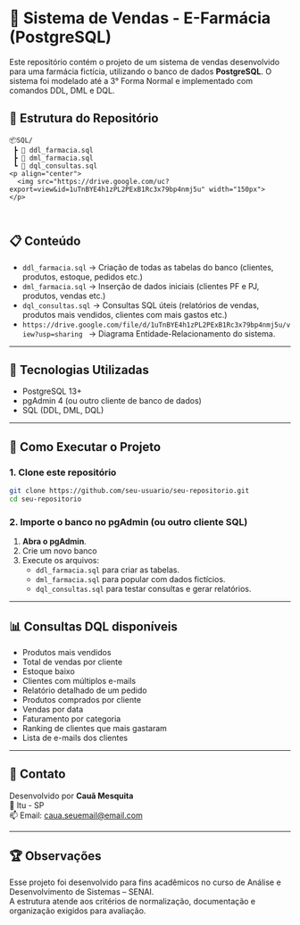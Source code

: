 # 💊 Sistema de Vendas - E-Farmácia (PostgreSQL)

Este repositório contém o projeto de um sistema de vendas desenvolvido para uma farmácia fictícia, utilizando o banco de dados **PostgreSQL**. 
O sistema foi modelado até a 3° Forma Normal e implementado com comandos DDL, DML e DQL.

## 📁 Estrutura do Repositório

```
📦SQL/
 ┣ 📜 ddl_farmacia.sql
 ┣ 📜 dml_farmacia.sql
 ┗ 📜 dql_consultas.sql
<p align="center">
  <img src="https://drive.google.com/uc?export=view&id=1uTnBYE4h1zPL2PExB1Rc3x79bp4nmj5u" width="150px">
</p>



```

## 📋 Conteúdo

- `ddl_farmacia.sql` → Criação de todas as tabelas do banco (clientes, produtos, estoque, pedidos etc.)
- `dml_farmacia.sql` → Inserção de dados iniciais (clientes PF e PJ, produtos, vendas etc.)
- `dql_consultas.sql` → Consultas SQL úteis (relatórios de vendas, produtos mais vendidos, clientes com mais gastos etc.)
- `https://drive.google.com/file/d/1uTnBYE4h1zPL2PExB1Rc3x79bp4nmj5u/view?usp=sharing ` → Diagrama Entidade-Relacionamento do sistema.

---

## 🧰 Tecnologias Utilizadas

- PostgreSQL 13+
- pgAdmin 4 (ou outro cliente de banco de dados)
- SQL (DDL, DML, DQL)

---

## 🚀 Como Executar o Projeto

### 1. Clone este repositório

```bash
git clone https://github.com/seu-usuario/seu-repositorio.git
cd seu-repositorio
```

### 2. Importe o banco no pgAdmin (ou outro cliente SQL)

1. **Abra o pgAdmin**.
2. Crie um novo banco 
3. Execute os arquivos:
   - `ddl_farmacia.sql` para criar as tabelas.
   - `dml_farmacia.sql` para popular com dados fictícios.
   - `dql_consultas.sql` para testar consultas e gerar relatórios.

---

## 📊 Consultas DQL disponíveis

- Produtos mais vendidos
- Total de vendas por cliente
- Estoque baixo
- Clientes com múltiplos e-mails
- Relatório detalhado de um pedido
- Produtos comprados por cliente
- Vendas por data
- Faturamento por categoria
- Ranking de clientes que mais gastaram
- Lista de e-mails dos clientes

---

## 📧 Contato

Desenvolvido por **Cauã Mesquita**  
📍 Itu - SP  
📫 Email: caua.seuemail@email.com

---

## 🏆 Observações

Esse projeto foi desenvolvido para fins acadêmicos no curso de Análise e Desenvolvimento de Sistemas – SENAI.  
A estrutura atende aos critérios de normalização, documentação e organização exigidos para avaliação.
